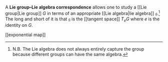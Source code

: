 A **Lie group–Lie algebra correspondence** allows one to study a [[Lie group|Lie group]] $G$ in terms of an appropriate [[Lie algebra|lie algebra]] $\mathfrak{g}$.[^caveat] The long and short of it is that $\mathfrak{g}$ is the [[tangent space]] $T_eG$ where $e$ is the identity on $G$. 


[^caveat]: N.B. The Lie algebra does not always entirely capture the group because different groups can have the same algebra.

[[exponential map]]